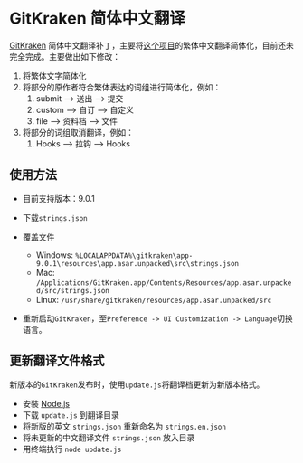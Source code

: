 # GitKraken 简体中文翻译

[GitKraken](https://www.gitkraken.com/) 简体中文翻译补丁，主要将[这个项目](https://github.com/rogeraabbccdd/GitKraken-zh-tw)的繁体中文翻译简体化，目前还未完全完成。主要做出如下修改：

1. 将繁体文字简体化
2. 将部分的原作者符合繁体表达的词组进行简体化，例如：
   1. submit --> 送出 --> 提交
   2. custom --> 自订 --> 自定义
   3. file --> 资料档 --> 文件
3. 将部分的词组取消翻译，例如：
   1. Hooks --> 拉钩 --> Hooks

## 使用方法

- 目前支持版本：9.0.1
- 下载`strings.json`
- 覆盖文件
  - Windows: `%LOCALAPPDATA%\gitkraken\app-9.0.1\resources\app.asar.unpacked\src\strings.json`
  - Mac: `/Applications/GitKraken.app/Contents/Resources/app.asar.unpacked/src/strings.json`
  - Linux: `/usr/share/gitkraken/resources/app.asar.unpacked/src`

- 重新启动`GitKraken`，至`Preference -> UI Customization -> Language`切换语言。

## 更新翻译文件格式

新版本的`GitKraken`发布时，使用`update.js`将翻译档更新为新版本格式。

- 安裝 [Node.js](https://nodejs.org/en/)
- 下载 `update.js` 到翻译目录
- 将新版的英文 `strings.json` 重新命名为 `strings.en.json`
- 将未更新的中文翻译文件 `strings.json` 放入目录
- 用终端执行 `node update.js`